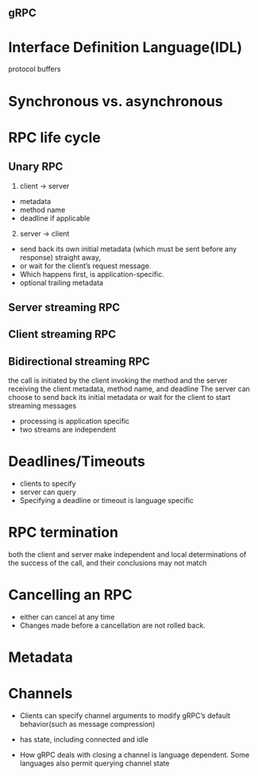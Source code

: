 gRPC
---

# Interface Definition Language(IDL)
protocol buffers

# Synchronous vs. asynchronous

# RPC life cycle
## Unary RPC
1. client -> server
- metadata
- method name
- deadline if applicable
2. server -> client
- send back its own initial metadata (which must be sent before any response) straight away,
- or wait for the client’s request message. 
- Which happens first, is application-specific.
- optional trailing metadata
## Server streaming RPC
## Client streaming RPC
## Bidirectional streaming RPC
 the call is initiated by the client invoking the method and the server receiving the client metadata, method name, and deadline
The server can choose to send back its initial metadata or wait for the client to start streaming messages
- processing is application specific
- two streams are independent

# Deadlines/Timeouts
- clients to specify
-  server can query
- Specifying a deadline or timeout is language specific

# RPC termination
both the client and server make independent and local determinations of the success of the call, and their conclusions may not match

# Cancelling an RPC
- either can cancel at any time
- Changes made before a cancellation are not rolled back.

# Metadata
# Channels
-  Clients can specify channel arguments to modify gRPC’s default behavior(such as message compression)

- has state, including connected and idle

- How gRPC deals with closing a channel is language dependent. Some languages also permit querying channel state